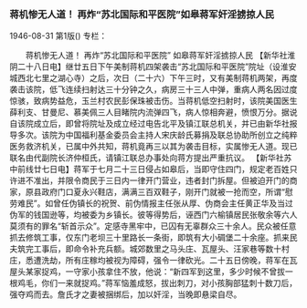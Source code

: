 ### 蒋机惨无人道！  再炸“苏北国际和平医院”如皋蒋军奸淫掳掠人民

1946-08-31
第1版()
专栏：

　　蒋机惨无人道！
    再炸“苏北国际和平医院”
    如皋蒋军奸淫掳掠人民
    【新华社淮阴二十八日电】继廿五日下午美制蒋机四架袭击“苏北国际和平医院”院址（设淮安城西北七里之湖心寺）之后，次日（二十六）下午三时，又有美制蒋机两架，再度袭击该院，低飞连续扫射达三十分钟之久，病房三十三人中弹，重病人两名因过度惊骇，致病势益危，玉兰村农民彭保珠被击伤。当蒋机低空扫射时，该院美国医生薛利支、甘曼尼、慕美佩三人目睹院内流弹四飞，病人惊相奔避，愤恨万分。据说自该院成立后，即曾将院址及成立经过电告北平及镇江联总机关，并已由新华社报导多次。该院为中国福利基金委员会主持人宋庆龄氏募捐及联总协助所创立之纯粹医务救济机关，已属中外共知，蒋机竟再三以其为袭击目标，实属惨无人道。现已联名由代副院长济仲桓氏，请镇江联总办事处向蒋方提出严重抗议。
    【新华社苏中前线廿七日电】蒋军于七月二十三日侵占如皋后，当即守住四门，规定老百姓只许进不准出，并限令商民于三日内一律开门营业，违者封门拆屋。但被迫开门的商家，原县政府门口夏永兴鞋店，满满三百双鞋子，刚开门就被一抢而空，所谓“慰劳难民”。如曾任伪镇长的祝贺、前伪情报主任张从厚、伪商会主任黄正华及当过伪军的钱国逊等，均被委为乡镇长。彼等得势后，诬西门六榆镇居民张敬余等六人莫须有的罪名“斩首示众”。定感寺黑牢中，已囚有无辜群众三十余人。民众被任意抓去修筑工事，仅东门老坝三十里路长一条街，即筑有大小碉堡二十余座。抓来民夫筑完工事后，即命令补充兵额。城郊数里之马头庄、瓦屋头、汪家巷等数十村庄，悉遭洗劫，所有庄稼均被视为障碍，强令一律砍光。二十五日傍晚，蒋军在瓦屋头某家捉鸡，一守家小孩拿住不放，他说：“新四军到这里，多少时候不曾拔一根鸡毛，你们一来就捉鸡。”蒋军恼羞成怒，拔出刺刀，对小孩胸部猛刺十数刀后，强夺鸡而去。詹氏才之妻被捆绑后，加以奸淫，当晚即悬梁自尽。
